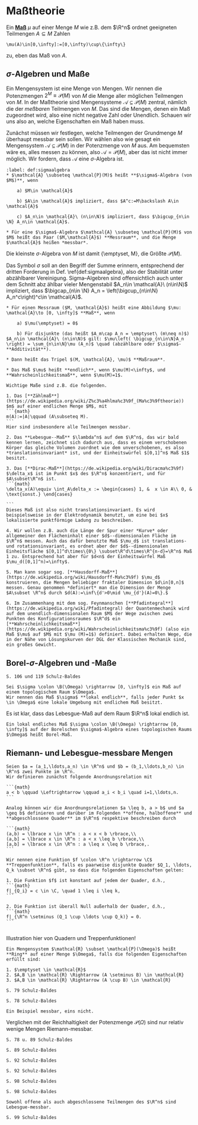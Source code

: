 # Maßtheorie

Ein [**Maß**](https://de.wikipedia.org/wiki/Ma%c3%9f_(Mathematik)) $\mu$ auf einer Menge $M$ wie z.B. dem $\R^n$
ordnet geeigneten Teilmengen $A\subseteq M$
Zahlen
```{math}
\mu(A)\in[0,\infty]:=[0,\infty)\cup\{\infty\}
```
zu, eben das Maß von $A$.

## $\sigma$-Algebren und Maße

Ein Mengensystem ist eine Menge von Mengen. Wir nennen die Potenzmengen $2^M \equiv\mathcal{P}(M)$ von $M$ die Menge aller möglichen Teilmengen von $M$. In der Maßtheorie sind Mengensysteme $\mathcal{A} \subseteq \mathcal{P}(M)$ zentral, nämlich die der *meßbaren* Teilmengen von $M$. Das sind die Mengen, denen ein Maß zugeordnet wird, also eine nicht negative Zahl oder Unendlich. Schauen wir uns also an, welche Eigenschaften ein Maß haben muss.

Zunächst müssen wir festlegen, welche Teilmengen der Grundmenge $M$ überhaupt messbar sein sollen. Wir wählen also wie gesagt ein Mengensystem $\mathcal{A} \subseteq \mathcal{P}(M)$ in der Potenzmenge von $M$ aus.
Am bequemsten wäre es, alles messen zu können, also $\mathcal{A} = \mathcal{P}(M)$, aber das ist nicht immer möglich. Wir fordern, dass $\mathcal{A}$ eine $\sigma$-Algebra ist.

````{prf:definition}
:label: def:sigmaalgebra
* $\mathcal{A} \subseteq \mathcal{P}(M)$ heißt **$\sigma$-Algebra (von $M$)**, wenn

    a) $M\in \mathcal{A}$

    b) $A\in \mathcal{A}$ impliziert, dass $A^c:=M\backslash A\in \mathcal{A}$

    c) $A_n\in \mathcal{A}\ (n\in\N)$ impliziert, dass $\bigcup_{n\in \N} A_n\in \mathcal{A}$.

* Für eine $\sigma$-Algebra $\mathcal{A} \subseteq \mathcal{P}(M)$ von $M$ heißt das Paar ($M,\mathcal{A}$) **Messraum**, und die Menge $\mathcal{A}$ heißen *messbar*.
````

Die kleinste $\sigma$-Algebra von $M$ ist damit \{\emptyset, M\}, die Größte $\mathcal{P}(M)$.

Das Symbol $\sigma$ soll an den Begriff der Summe erinnern, entsprechend der
dritten Forderung in Def. \ref{def:sigmaalgebra}, also der Stabilität unter abzählbarer Vereinigung.
Sigma–Algebren sind offensichtlich auch unter dem Schnitt abz ̈ahlbar vieler
Mengenstabil $A_n\in \mathcal{A}\ (n\in\N)$ impliziert, dass $\bigcap_{n\in \N} A_n = \left(\bigcup_{n\in\N} A_n^c\right)^c\in \mathcal{A}$.

````{prf:definition}
* Für einen Messraum ($M, \mathcal{A}$) heißt eine Abbildung $\mu: \mathcal{A}\to [0, \infty]$ **Maß**, wenn

    a) $\mu(\emptyset) = 0$

    b) Für disjunkte (das heißt $A_m\cap A_n = \emptyset\ (m\neq n)$) $A_n\in \mathcal{A}\ (n\in\N)$ gilt: $\mu\left( \bigcup_{n\in\N}A_n \right) = \sum_{n\in\N}\mu (A_n)$ \quad (abzählbare oder $\sigma$-**Additivität**).

* Dann heißt das Tripel $(M, \mathcal{A}, \mu)$ **Maßraum**.

* Das Maß $\mu$ heißt **endlich**, wenn $\mu(M)<\infty$, und **Wahrscheinlichkeitsmaß**, wenn $\mu(M)=1$.
````


````{prf:example}
Wichtige Maße sind z.B. die folgenden.

1. Das [**Zählmaß**](https://de.wikipedia.org/wiki/Z%c3%a4hlma%c3%9f_(Ma%c3%9ftheorie)) $m$ auf einer endlichen Menge $M$, mit 
```{math}
m(A):=|A|\qquad (A\subseteq M).
```
Hier sind insbesondere alle Teilmengen messbar.

2. Das **Lebesgue--Maß** $\lambda^n$ auf dem $\R^n$, das wir bald kennen lernen, zeichnet sich dadurch aus, dass es einem verschobenen Körper das gleiche Volumen zuordnet wie dem unverschobenen, es also *translationsinvariant* ist, und der Einheitswürfel $[0,1]^n$ Maß $1$ besitzt.

3. Das [**Dirac-Maß**](https://de.wikipedia.org/wiki/Diracma%c3%9f) $\delta_x$ ist im Punkt $x$ des $\R^n$ konzentriert, und für $A\subset\R^n$ ist.
```{math}
\delta_x(A)\equiv \int_A\delta_x := \begin{cases} 1, &  x \in A\\ 0, & \text{sonst.} \end{cases}

```
Dieses Maß ist also nicht translationsinvariant. Es wird beispielsweise in der Elektrodynamik benutzt, um eine bei $x$ lokalisierte punktförmige Ladung zu beschreiben.

4. Wir wollen z.B. auch die Länge der Spur einer *Kurve* oder allgemeiner den Flächeninhalt einer $d$--dimensionalen Fläche im $\R^n$ messen. Auch das dafür benutzte Maß $\mu_d$ ist translations- und rotationsinvariant, es ordnet aber der $d$--dimensionalen Einheitsfläche $[0,1]^d\times\{0\} \subset\R^d\times\R^{n-d}=\R^n$ Maß 1 zu. Entsprechend hat aber für $d<n$ der Einheitswürfel Maß $\mu_d([0,1]^n)=\infty$.

5. Man kann sogar sog. [**Hausdorff-Maß**](https://de.wikipedia.org/wiki/Hausdorff-Ma%c3%9f) $\mu_d$ konstruieren, die Mengen beliebiger fraktaler Dimension $d\in[0,n]$ messen. Genau genommen *definiert* man die Dimension der Menge $A\subset \R^n$ durch $d(A):=\inf\{d'>0\mid \mu_{d'}(A)=0\}.$

6. Im Zusammenhang mit dem sog. Feynmanschen [**Pfadintegral**](https://de.wikipedia.org/wiki/Pfadintegral) der Quantenmechanik wird auf dem unendlich-dimensionalen Raum $M$ der Wege zwischen zwei Punkten des Konfigurationsraumes $\R^d$ ein [**Wahrscheinlichkeitsmaß**](https://de.wikipedia.org/wiki/Wahrscheinlichkeitsma%c3%9f) (also ein Maß $\mu$ auf $M$ mit $\mu (M)=1$) definiert. Dabei erhalten Wege, die in der Nähe von Lösungskurven der DGL der Klassischen Mechanik sind, ein großes Gewicht.
````

## Borel-$\sigma$-Algebren und -Maße

````{prf:definition} Borel $\sigma$-Algebra
S. 106 und 119 Schulz-Baldes
````

````{prf:definition} Lokale Endlichkeit von Maßen
Sei $\sigma \colon \B(\Omega) \rightarrow [0, \infty]$ ein Maß auf einem topologischem Raum $\Omega$.
Wir nennen das Maß $\sigma$ **lokal endlich**, falls jeder Punkt $x \in \Omega$ eine lokale Umgebung mit endlichem Maß besitzt.
````

Es ist klar, dass das Lebesgue-Maß auf dem Raum $\R^n$ lokal endlich ist.

````{prf:definition} Borel-Maß
Ein lokal endliches Maß $\sigma \colon \B(\Omega) \rightarrow [0, \infty]$ auf der Borelschen $\sigma$-Algebra eines topologischen Raums $\Omega$ heißt Borel-Maß.
````

## Riemann- und Lebesgue-messbare Mengen

````{prf:definition} Mehrdimensionale Quader
Seien $a = (a_1,\ldots,a_n) \in \R^n$ und $b = (b_1,\ldots,b_n) \in \R^n$ zwei Punkte im \R^n.
Wir definieren zunächst folgende Anordnungsrelation mit

```{math}
a < b \qquad \Leftrightarrow \qquad a_i < b_i \quad i=1,\ldots,n.
```

Analog können wir die Anordnungsrelationen $a \leq b, a > b$ und $a \geq b$ definieren und darüber im Folgenden **offene, halboffene** und **abgeschlossene Quader** im $\R^n$ respektive beschreiben durch

```{math}
(a,b) = \lbrace x \in \R^n : a < x < b \rbrace,\\
(a,b] = \lbrace x \in \R^n : a < x \leq b \rbrace,\\
[a,b] = \lbrace x \in \R^n : a \leq x \leq b \rbrace,.
```

````

````{prf:definition} Mehrdimensionale Treppenfunktion
Wir nennen eine Funktion $f \colon \R^n \rightarrow \C$ **Treppenfunktion**, falls es paarweise disjunkte Quader $Q_1, \ldots, Q_k \subset \R^n$ gibt, so dass die folgenden Eigenschaften gelten:

1. Die Funktion $f$ ist konstant auf jedem der Quader, d.h.,
```{math}
f|_{Q_i} = c \in \C, \quad 1 \leq i \leq k,
```

2. Die Funktion ist überall Null außerhalb der Quader, d.h.,
```{math}
f|_{\R^n \setminus (Q_1 \cup \ldots \cup Q_k)} = 0.
```


````

Illustration hier von Quadern und Treppenfunktionen!

````{prf:definition} Ring
Ein Mengensystem $\mathcal{R} \subset \mathcal{P}(\Omega)$ heißt **Ring** auf einer Menge $\Omega$, falls die folgenden Eigenschaften erfüllt sind:

1. $\emptyset \in \mathcal{R}$
2. $A,B \in \mathcal{R} \Rightarrow (A \setminus B) \in \mathcal{R}
3. $A,B \in \mathcal{R} \Rightarrow (A \cup B) \in \mathcal{R}
````

````{prf:lemma} Der von halboffenen Quadern erzeugte Ring
S. 79 Schulz-Baldes
````


````{prf:remark} Riemann-messbare Mengen
S. 78 Schulz-Baldes
````

````{prf:example} Riemann-Messbarkeit
Ein Beispiel messbar, eins nicht.
````

Verglichen mit der Reichhaltigkeit der Potenzmenge $\mathcal{P}(\Omega)$ sind nur relativ wenige Mengen Riemann-messbar.

````{prf:definition} Äußeres Lebesguesches Maß
S. 78 u. 89 Schulz-Baldes
````

````{prf:theorem} Eigenschaften des Lebesgue Maßes
S. 89 Schulz-Baldes
````

````{prf:definition} Lebesgue-messbare Mengen
S. 92 Schulz-Baldes
````

````{prf:example} Lebesgue-messbare Mengen
S. 92 Schulz-Baldes
````

````{prf:definition} Lebesgue-Nullmengen
S. 98 Schulz-Baldes
````

````{prf:lemma} Eigenschaften von Lebesgue-Nullmengen
S. 98 Schulz-Baldes
````

````{prf:theorem} Lebesgue-Messbarkeit von Teilmengen im $\R^n$
Sowohl offene als auch abgeschlossene Teilmengen des $\R^n$ sind Lebesgue-messbar.
````
````{prf:proof}
S. 99 Schulz-Baldes
````